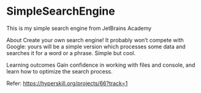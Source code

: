 # SimpleSearchEngine
This is my simple search engine from JetBrains Academy

About
Create your own search engine! 
It probably won’t compete with Google: yours will be a simple version which processes some data and searches it for a word or a phrase. Simple but cool.

Learning outcomes
Gain confidence in working with files and console, and learn how to optimize the search process.

Refer: https://hyperskill.org/projects/66?track=1
